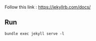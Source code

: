 Follow this link : https://jekyllrb.com/docs/

## Run

```commandline
bundle exec jekyll serve -l
``` 